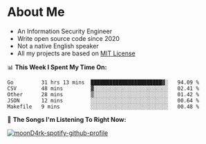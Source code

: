 # About Me

- An Information Security Engineer
- Write open source code since 2020
- Not a native English speaker
- All my projects are based on [MIT License](https://opensource.org/licenses/MIT)

📊 **This Week I Spent My Time On:**
<!--START_SECTION:waka-->
```text
Go         31 hrs 13 mins  ███████████████████████▓░   94.09 % 
CSV        48 mins         ▓░░░░░░░░░░░░░░░░░░░░░░░░   02.41 % 
Other      28 mins         ▒░░░░░░░░░░░░░░░░░░░░░░░░   01.42 % 
JSON       12 mins         ░░░░░░░░░░░░░░░░░░░░░░░░░   00.64 % 
Makefile   9 mins          ░░░░░░░░░░░░░░░░░░░░░░░░░   00.48 % 
```
<!--END_SECTION:waka-->

🎵 **The Songs I'm Listening To Right Now:**

[![moonD4rk-spotify-github-profile](https://spotify-github-profile.vercel.app/api/view?uid=iftr63d5ost38g0o26wcjzd8k&cover_image=true&theme=novatorem)](https://github.com/moonD4rk)
